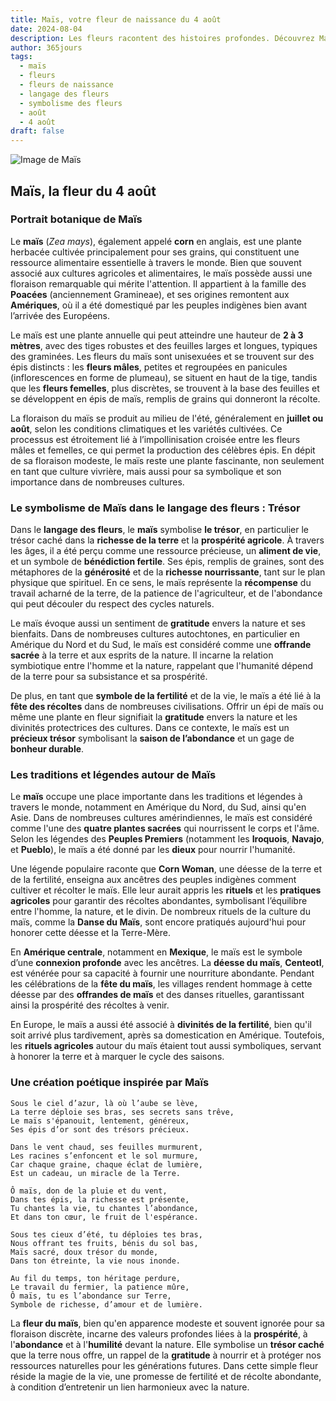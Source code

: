```yaml
---
title: Maïs, votre fleur de naissance du 4 août
date: 2024-08-04
description: Les fleurs racontent des histoires profondes. Découvrez Maïs, votre fleur de naissance du 4 août, ses symboles et récits fascinants. Plongez dans sa signification et son langage unique dans l'art floral.
author: 365jours
tags:
  - maïs
  - fleurs
  - fleurs de naissance
  - langage des fleurs
  - symbolisme des fleurs
  - août
  - 4 août
draft: false
---
```


![Image de Maïs](https://cdn.pixabay.com/photo/2010/12/13/09/56/corn-field-1935_640.jpg#center)


## Maïs, la fleur du 4 août

### Portrait botanique de Maïs

Le **maïs** (_Zea mays_), également appelé **corn** en anglais, est une plante herbacée cultivée principalement pour ses grains, qui constituent une ressource alimentaire essentielle à travers le monde. Bien que souvent associé aux cultures agricoles et alimentaires, le maïs possède aussi une floraison remarquable qui mérite l'attention. Il appartient à la famille des **Poacées** (anciennement Gramineae), et ses origines remontent aux **Amériques**, où il a été domestiqué par les peuples indigènes bien avant l’arrivée des Européens.

Le maïs est une plante annuelle qui peut atteindre une hauteur de **2 à 3 mètres**, avec des tiges robustes et des feuilles larges et longues, typiques des graminées. Les fleurs du maïs sont unisexuées et se trouvent sur des épis distincts : les **fleurs mâles**, petites et regroupées en panicules (inflorescences en forme de plumeau), se situent en haut de la tige, tandis que les **fleurs femelles**, plus discrètes, se trouvent à la base des feuilles et se développent en épis de maïs, remplis de grains qui donneront la récolte.

La floraison du maïs se produit au milieu de l'été, généralement en **juillet ou août**, selon les conditions climatiques et les variétés cultivées. Ce processus est étroitement lié à l’impollinisation croisée entre les fleurs mâles et femelles, ce qui permet la production des célèbres épis. En dépit de sa floraison modeste, le maïs reste une plante fascinante, non seulement en tant que culture vivrière, mais aussi pour sa symbolique et son importance dans de nombreuses cultures.

### Le symbolisme de Maïs dans le langage des fleurs : Trésor

Dans le **langage des fleurs**, le **maïs** symbolise **le trésor**, en particulier le trésor caché dans la **richesse de la terre** et la **prospérité agricole**. À travers les âges, il a été perçu comme une ressource précieuse, un **aliment de vie**, et un symbole de **bénédiction fertile**. Ses épis, remplis de graines, sont des métaphores de la **générosité** et de la **richesse nourrissante**, tant sur le plan physique que spirituel. En ce sens, le maïs représente la **récompense** du travail acharné de la terre, de la patience de l'agriculteur, et de l'abondance qui peut découler du respect des cycles naturels.

Le maïs évoque aussi un sentiment de **gratitude** envers la nature et ses bienfaits. Dans de nombreuses cultures autochtones, en particulier en Amérique du Nord et du Sud, le maïs est considéré comme une **offrande sacrée** à la terre et aux esprits de la nature. Il incarne la relation symbiotique entre l'homme et la nature, rappelant que l'humanité dépend de la terre pour sa subsistance et sa prospérité.

De plus, en tant que **symbole de la fertilité** et de la vie, le maïs a été lié à la **fête des récoltes** dans de nombreuses civilisations. Offrir un épi de maïs ou même une plante en fleur signifiait la **gratitude** envers la nature et les divinités protectrices des cultures. Dans ce contexte, le maïs est un **précieux trésor** symbolisant la **saison de l’abondance** et un gage de **bonheur durable**.

### Les traditions et légendes autour de Maïs

Le **maïs** occupe une place importante dans les traditions et légendes à travers le monde, notamment en Amérique du Nord, du Sud, ainsi qu'en Asie. Dans de nombreuses cultures amérindiennes, le maïs est considéré comme l'une des **quatre plantes sacrées** qui nourrissent le corps et l'âme. Selon les légendes des **Peuples Premiers** (notamment les **Iroquois**, **Navajo**, et **Pueblo**), le maïs a été donné par les **dieux** pour nourrir l'humanité.

Une légende populaire raconte que **Corn Woman**, une déesse de la terre et de la fertilité, enseigna aux ancêtres des peuples indigènes comment cultiver et récolter le maïs. Elle leur aurait appris les **rituels** et les **pratiques agricoles** pour garantir des récoltes abondantes, symbolisant l’équilibre entre l'homme, la nature, et le divin. De nombreux rituels de la culture du maïs, comme la **Danse du Maïs**, sont encore pratiqués aujourd'hui pour honorer cette déesse et la Terre-Mère.

En **Amérique centrale**, notamment en **Mexique**, le maïs est le symbole d’une **connexion profonde** avec les ancêtres. La **déesse du maïs**, **Centeotl**, est vénérée pour sa capacité à fournir une nourriture abondante. Pendant les célébrations de la **fête du maïs**, les villages rendent hommage à cette déesse par des **offrandes de maïs** et des danses rituelles, garantissant ainsi la prospérité des récoltes à venir.

En Europe, le maïs a aussi été associé à **divinités de la fertilité**, bien qu'il soit arrivé plus tardivement, après sa domestication en Amérique. Toutefois, les **rituels agricoles** autour du maïs étaient tout aussi symboliques, servant à honorer la terre et à marquer le cycle des saisons.

### Une création poétique inspirée par Maïs

```
Sous le ciel d’azur, là où l’aube se lève,
La terre déploie ses bras, ses secrets sans trêve,
Le maïs s'épanouit, lentement, généreux,
Ses épis d’or sont des trésors précieux.

Dans le vent chaud, ses feuilles murmurent,
Les racines s’enfoncent et le sol murmure,
Car chaque graine, chaque éclat de lumière,
Est un cadeau, un miracle de la Terre.

Ô maïs, don de la pluie et du vent,
Dans tes épis, la richesse est présente,
Tu chantes la vie, tu chantes l’abondance,
Et dans ton cœur, le fruit de l'espérance.

Sous tes cieux d’été, tu déploies tes bras,
Nous offrant tes fruits, bénis du sol bas,
Maïs sacré, doux trésor du monde,
Dans ton étreinte, la vie nous inonde.

Au fil du temps, ton héritage perdure,
Le travail du fermier, la patience mûre,
Ô maïs, tu es l’abondance sur Terre,
Symbole de richesse, d’amour et de lumière.
```

La **fleur du maïs**, bien qu'en apparence modeste et souvent ignorée pour sa floraison discrète, incarne des valeurs profondes liées à la **prospérité**, à l'**abondance** et à l'**humilité** devant la nature. Elle symbolise un **trésor caché** que la terre nous offre, un rappel de la **gratitude** à nourrir et à protéger nos ressources naturelles pour les générations futures. Dans cette simple fleur réside la magie de la vie, une promesse de fertilité et de récolte abondante, à condition d’entretenir un lien harmonieux avec la nature.


